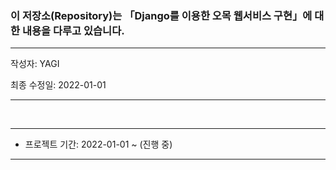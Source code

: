 ### 이 저장소(Repository)는 「Django를 이용한 오목 웹서비스 구현」에 대한 내용을 다루고 있습니다.

***
작성자: YAGI<br>

최종 수정일: 2022-01-01
***

<br>

***
+ 프로젝트 기간: 2022-01-01 ~ (진행 중)
***

